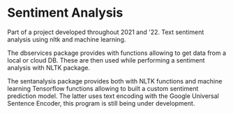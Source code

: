 # Sentiment Analysis
Part of a project developed throughout 2021 and '22. Text sentiment analysis using nltk and machine learning.

The dbservices package provides with functions allowing to get data from a local or cloud DB.
These are then used while performing a sentiment analysis with NLTK package.

The sentanalysis package provides both with NLTK functions and machine learning Tensorflow functions allowing
to built a custom sentiment prediction model.
The latter uses text encoding with the Google Universal Sentence Encoder, this program is still being under
development.